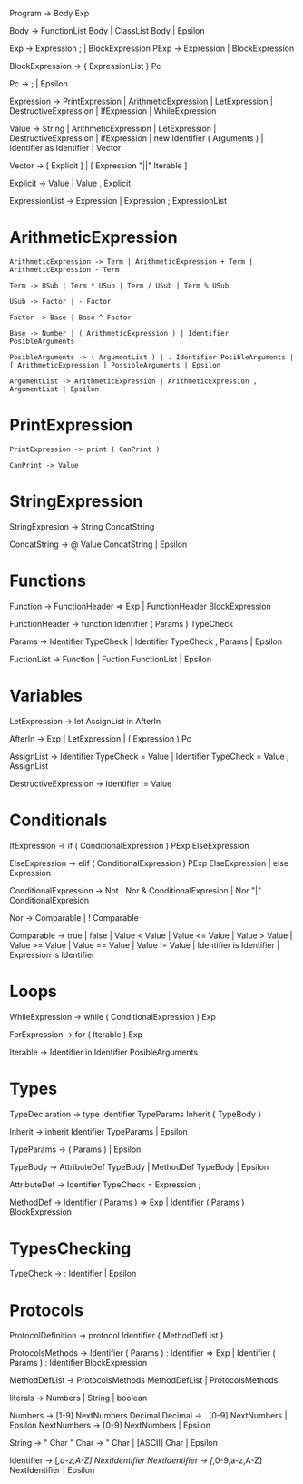 <!-- The body of a program in HULK always ends with a single global expression -->
Program -> Body Exp
<!-- (and, if necessary, a final semicolon) -->
Body -> FunctionList Body | ClassList Body | Epsilon

Exp -> Expression ; | BlockExpression
PExp -> Expression  | BlockExpression
<!-- As the documentation is not clear, we will asume a BlockExpression cannot have a BlockExpresion inside -->
BlockExpression -> { ExpressionList } Pc

Pc  -> ; | Epsilon

Expression -> PrintExpression | ArithmeticExpression | LetExpression | DestructiveExpression | IfExpression | WhileExpression

Value -> String | ArithmeticExpression | LetExpression | DestructiveExpression | IfExpression | new Identifier ( Arguments ) | Identifier as Identifier | Vector

Vector -> [ Explicit ] | [ Expression "||" Iterable ]

Explicit -> Value | Value , Explicit

ExpressionList -> Expression  | Expression ; ExpressionList

# ArithmeticExpression
    ArithmeticExpression -> Term | ArithmeticExpression + Term | ArithmeticExpression - Term

    Term -> USub | Term * USub | Term / USub | Term % USub

    USub -> Factor | - Factor

    Factor -> Base | Base ^ Factor

    Base -> Number | ( ArithmeticExpression ) | Identifier PosibleArguments

    PosibleArguments -> ( ArgumentList ) | . Identifier PosibleArguments | [ ArithmeticExpression ] PossibleArguments | Epsilon

    ArgumentList -> ArithmeticExpression | ArithmeticExpression , ArgumentList | Epsilon

# PrintExpression
    PrintExpression -> print ( CanPrint )

    CanPrint -> Value

# StringExpression
StringExpresion -> String ConcatString

ConcatString -> @ Value ConcatString | Epsilon



# Functions
Function -> FunctionHeader => Exp | FunctionHeader BlockExpression

FunctionHeader ->  function Identifier ( Params ) TypeCheck

Params -> Identifier TypeCheck | Identifier TypeCheck , Params | Epsilon

FuctionList -> Function | Fuction FunctionList | Epsilon

# Variables
LetExpression -> let AssignList in AfterIn

AfterIn -> Exp | LetExpression | ( Expression ) Pc

AssignList -> Identifier TypeCheck = Value | Identifier TypeCheck = Value , AssignList

DestructiveExpression -> Identifier := Value

# Conditionals

IfExpression -> if ( ConditionalExpression ) PExp ElseExpression

ElseExpression -> elif ( ConditionalExpression ) PExp ElseExpression | else Expression

ConditionalExpression -> Not | Nor & ConditionalExpresion | Nor "|" ConditionalExpresion

Nor -> Comparable | ! Comparable

Comparable -> true | false | Value < Value | Value <= Value | Value > Value | Value >= Value | Value == Value | Value != Value | Identifier is Identifier | Expression is Identifier

# Loops

WhileExpression -> while ( ConditionalExpression ) Exp

ForExpression -> for ( Iterable ) Exp

Iterable -> Identifier in Identifier PosibleArguments 


# Types

TypeDeclaration -> type Identifier TypeParams Inherit { TypeBody }

Inherit -> inherit Identifier TypeParams | Epsilon

TypeParams -> ( Params ) | Epsilon

TypeBody -> AttributeDef TypeBody | MethodDef TypeBody | Epsilon

AttributeDef -> Identifier TypeCheck = Expression ;

MethodDef -> Identifier ( Params ) => Exp | Identifier ( Params ) BlockExpression

# TypesChecking

TypeCheck -> : Identifier | Epsilon

# Protocols

ProtocolDefinition -> protocol Identifier { MethodDefList }

ProtocolsMethods -> Identifier ( Params ) : Identifier => Exp | Identifier ( Params ) : Identifier BlockExpression

MethodDefList -> ProtocolsMethods MethodDefList | ProtocolsMethods


literals -> Numbers | String | boolean

Numbers -> [1-9] NextNumbers Decimal
Decimal -> . [0-9] NextNumbers | Epsilon
NextNumbers ->  [0-9] NextNumbers | Epsilon

String -> " Char "
Char -> \" Char | [ASCII] Char | Epsilon

Identifier -> [_,a-z,A-Z] NextIdentifier
NextIdentifier -> [_,0-9,a-z,A-Z] NextIdentifier | Epsilon
